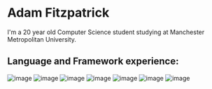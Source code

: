 # Adam Fitzpatrick


I'm a 20 year old Computer Science student studying at Manchester Metropolitan University. 

## Language and Framework experience: 

![image](https://cdn.jsdelivr.net/npm/@programming-languages-logos/csharp@0.0.0/csharp_256x256.png)
![image](https://cdn.iconscout.com/icon/free/png-256/java-60-1174953.png)
![image](https://miro.medium.com/max/512/1*s9R3hxtekDfvfTeSC_QDFg.png)
![image](https://cdn5.vectorstock.com/i/thumb-large/17/64/html5-css3-js-icon-set-web-development-logo-icon-vector-26611764.jpg)
![image](https://cdn.iconscout.com/icon/free/png-256/nodejs-2-226035.png)
![image](https://cdn.iconscout.com/icon/free/png-256/php-27-226042.png)
![image](https://cdn.iconscout.com/icon/free/png-256/mysql-19-1174939.png)
<!--
**AdamFitzpatrick1/AdamFitzpatrick1** is a ✨ _special_ ✨ repository because its `README.md` (this file) appears on your GitHub profile.

Here are some ideas to get you started:

- 🔭 I’m currently working on ...
- 🌱 I’m currently learning ...
- 👯 I’m looking to collaborate on ...
- 🤔 I’m looking for help with ...
- 💬 Ask me about ...
- 📫 How to reach me: ...
- 😄 Pronouns: ...
- ⚡ Fun fact: ...
-->
